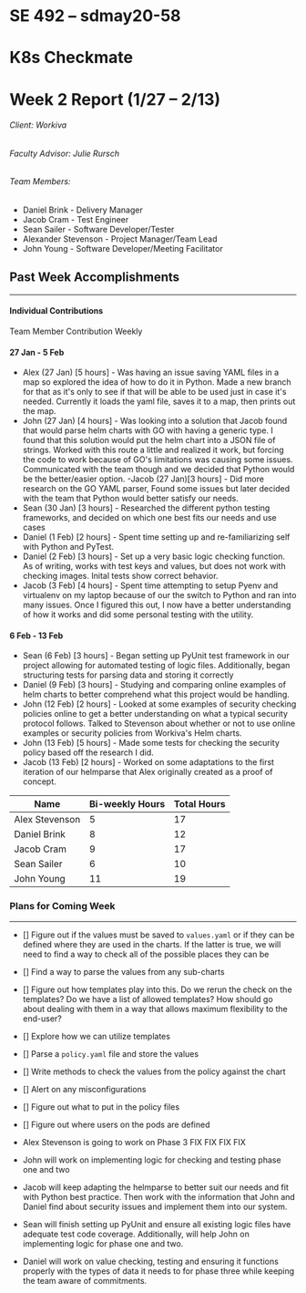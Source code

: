 ﻿# SE 492 – sdmay20-58
# K8s Checkmate
# Week 2 Report (1/27 – 2/13)
###### Client: Workiva
###### Faculty Advisor: Julie Rursch
###### Team Members:
- Daniel Brink - Delivery Manager
- Jacob Cram - Test Engineer
- Sean Sailer - Software Developer/Tester
- Alexander Stevenson - Project Manager/Team Lead
- John Young - Software Developer/Meeting Facilitator


## Past Week Accomplishments
---
#### Individual Contributions
Team Member Contribution Weekly


#### 27 Jan - 5 Feb
- Alex (27 Jan) [5 hours] - Was having an issue saving YAML files in a map so explored the idea of how to do it in Python. Made a new branch for that as it's only to see if that will be able to be used just in case it's needed. Currently it loads the yaml file, saves it to a map, then prints out the map. 
- John (27 Jan) [4 hours] - Was looking into a solution that Jacob found that would parse helm charts with GO with having a generic type. I found that this solution would put the helm chart into a JSON file of strings. Worked with this route a little and realized it work, but forcing the code to work because of GO's limitations was causing some issues. Communicated with the team though and we decided that Python would be the better/easier option.
-Jacob (27 Jan)[3 hours] - Did more research on the GO YAML parser, Found some issues but later decided with the team that Python would better satisfy our needs.
- Sean (30 Jan) [3 hours] - Researched the different python testing frameworks, and decided on which one best fits our needs and use cases
- Daniel (1 Feb) [2 hours] - Spent time setting up and re-familiarizing self with Python and PyTest.
- Daniel (2 Feb) [3 hours] - Set up a very basic logic checking function.  As of writing, works with test keys and values, but does not work with checking images.  Inital tests show correct behavior.
- Jacob (3 Feb) [4 hours] - Spent time attempting to setup Pyenv and virtualenv on my laptop because of our the switch to Python and ran into many issues. Once I figured this out, I now have a better understanding of how it works and did some personal testing with the utility. 



#### 6 Feb - 13 Feb
- Sean (6 Feb) [3 hours] - Began setting up PyUnit test framework in our project allowing for automated testing of logic files. Additionally, began structuring tests for parsing data and storing it correctly
- Daniel (9 Feb) [3 hours] - Studying and comparing online examples of helm charts to better comprehend what this project would be handling.
- John (12 Feb) [2 hours] - Looked at some examples of security checking policies online to get a better understanding on what a typical security protocol follows. Talked to Stevenson about whether or not to use online examples or security policies from Workiva's Helm charts.
- John (13 Feb) [5 hours] - Made some tests for checking the security policy based off the research I did.
- Jacob (13 Feb) [2 hours] - Worked on some adaptations to the first iteration of our helmparse that Alex originally created as a proof of concept. 



| Name  | Bi-weekly Hours | Total Hours  |
|---|---|---|
| Alex Stevenson  | 5  | 17  |
| Daniel Brink  | 8  | 12  |
| Jacob Cram  | 9  |  17 |
| Sean Sailer  | 6  | 10  |
| John Young  | 11  | 19 |






### Plans for Coming Week
---
- [] Figure out if the values must be saved to `values.yaml` or if they can be defined where they are used in the charts. If the latter is true, we will need to find a way to check all of the possible places they can be
- [] Find a way to parse the values from any sub-charts
- [] Figure out how templates play into this. Do we rerun the check on the templates? Do we have a list of allowed templates? How should go about dealing with them in a way that allows maximum flexibility to the end-user?
- [] Explore how we can utilize templates
- [] Parse a `policy.yaml` file and store the values
- [] Write methods to check the values from the policy against the chart
- [] Alert on any misconfigurations
- [] Figure out what to put in the policy files
- [] Figure out where users on the pods are defined


- Alex Stevenson is going to work on Phase 3 FIX FIX FIX FIX
- John will work on implementing logic for checking and testing phase one and two
- Jacob will keep adapting the helmparse to better suit our needs and fit with Python best practice. Then work with the information that John and Daniel find about security issues and implement them into our system.
- Sean will finish setting up PyUnit and ensure all existing logic files have adequate test code coverage. Additionally, will help John on implementing logic for phase one and two.
- Daniel will work on value checking, testing and ensuring it functions properly with the types of data it needs to for phase three while keeping the team aware of commitments.
